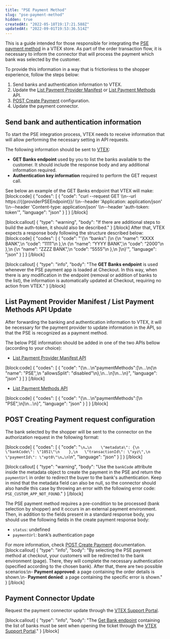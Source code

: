 ```yaml
---
title: "PSE Payment Method"
slug: "pse-payment-method"
hidden: true
createdAt: "2022-05-18T19:17:21.588Z"
updatedAt: "2022-09-01T19:53:36.514Z"
---
```

This is a guide intended for those responsible for ​​integrating the [PSE payment method](xxxxx) in a VTEX store. As part of the order transaction flow, it is necessary to inform the connector that will process the payment which bank was selected by the customer.

To provide this information in a way that is frictionless to the shopper experience, follow the steps below:

1. Send banks and authentication information to VTEX.
2. Update the [List Payment Provider Manifest](https://developers.vtex.com/vtex-developer-docs/reference/manifest-1) or [List Payment Methods](https://developers.vtex.com/vtex-developer-docs/reference/paymentmethods) API.
3. [POST Create Payment](https://developers.vtex.com/vtex-rest-api/reference/createpayment) configuration.
4. Update the payment connector.

## Send bank and authentication information

To start the PSE integration process, VTEX needs to receive information that will allow performing the necessary setting in API requests.

The following information should be sent to [VTEX](https://help.vtex.com/en/support):

- **GET Banks endpoint** used by you to list the banks available to the customer. It should include the response body and any additional information required.
- **Authentication key information** required to perform the GET request call.

See below an example of the GET Banks endpoint that VTEX will make:
[block:code]
{
  "codes": [
    {
      "code": "curl --request GET \\\n--url https://{{providerPSEEndpoint}}/ \\\n--header 'Application: application/json' \\\n--header 'Content-type: application/json' \\\n--header 'auth-token: token'",
      "language": "json"
    }
  ]
}
[/block]

[block:callout]
{
  "type": "warning",
  "body": "If there are additional steps to build the auth-token, it should also be described."
}
[/block]
After that, VTEX expects a response body following the structure described below:
[block:code]
{
  "codes": [
    {
      "code": "'{\n “banks”:  [\n    {\n      “name”: “XXXX BANK”,\n      “code”:  “1111”\n    },\n   {\n      “name”: “YYYY BANK”,\n      “code”:  “2000”\n    },\n  {\n      “name”: “ZZZZ BANK”,\n      “code”:  “5555”\n    },\n  ]\n}'",
      "language": "json"
    }
  ]
}
[/block]

[block:callout]
{
  "type": "info",
  "body": "The **GET Banks endpoint** is used whenever the PSE payment app is loaded at Checkout. In this way, when there is any modification in the endpoint (removal or addition of banks to the list), the information is automatically updated at Checkout, requiring no action from VTEX."
}
[/block]

## List Payment Provider Manifest / List Payment Methods API Update

After forwarding the banking and authentication information to VTEX, it will be necessary for the payment provider to update information in the API, so that the PSE is recognized as a payment method.

The below PSE information should be added in one of the two APIs bellow (according to your choice):

- [List Payment Provider Manifest API](https://developers.vtex.com/vtex-developer-docs/reference/manifest-1)

[block:code]
{
  "codes": [
    {
      "code": "{\n...\n\"paymentMethods\":[\n...\n{\n    \"name\": \"PSE\",\n    \"allowsSplit\": \"disabled\"\n},\n...\n]\n...\n}",
      "language": "json"
    }
  ]
}
[/block]

- [List Payment Methods API](https://developers.vtex.com/vtex-developer-docs/reference/paymentmethods)

[block:code]
{
  "codes": [
    {
      "code": "{\n...\n\"paymentMethods\":[\n       \"PSE\",\n]\n...\n}",
      "language": "json"
    }
  ]
}
[/block]

## POST Creating Payment request configuration

The bank selected by the shopper will be sent to the connector on the authorization request in the following format:

[block:code]
{
  "codes": [
    {
      "code": "```\n…\n    \"metadata\": {\n        \"bankCode\": \"1051\"\n    },\n   \"transactionId\": \"xyz\",\n   \"paymentId\": \"xpt0\"\n…\n```\n",
      "language": "json"
    }
  ]
}
[/block]

[block:callout]
{
  "type": "warning",
  "body": "Use the `bankCode` attribute inside the metadata object to create the payment in the PSE and return the `paymentUrl` in order to redirect the buyer to the bank's authentication. Keep in mind that the metadata field can also be null, so the connector should also handle this case by throwing an error with the following error code: `PSE_CUSTOM_APP_NOT_FOUND`."
}
[/block]

The PSE payment method requires a pre-condition to be processed (bank selection by shopper) and it occurs in an external payment environment. Then, in addition to the fields present in a standard response body, you should use the following fields in the create payment response body:

- `status`: undefined
- `paymentUrl`: bank’s authentication page

For more information, check [POST Create Payment](https://developers.vtex.com/vtex-rest-api/reference/createpayment) documentation.
[block:callout]
{
  "type": "info",
  "body": "By selecting the PSE payment method at checkout, your customers will be redirected to the bank environment (page). There, they will complete the necessary authentication (specified according to the chosen bank). After that, there are two possible scenarios:\n- **Payment approved**: a page containing the order details is shown.\n- **Payment denied**: a page containing the specific error is shown."
}
[/block]

## Payment Connector Update

Request the payment connector update through the [VTEX Support Portal](https://help.vtex.com/support).

[block:callout]
{
  "type": "info",
  "body": "The [Get Bank endpoint](#send-bank-and-authentication-information) containing the list of banks must be sent when opening the ticket through the [VTEX Support Portal](https://help.vtex.com/support)."
}
[/block]
